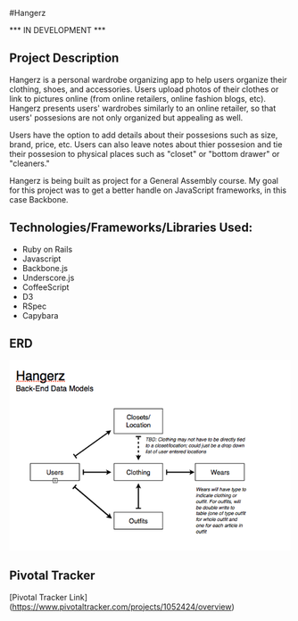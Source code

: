 #Hangerz

*** IN DEVELOPMENT ***


## Project Description
Hangerz is a personal wardrobe organizing app to help users organize their clothing, shoes, and accessories. Users upload photos of their clothes or link to pictures online (from online retailers, online fashion blogs, etc). Hangerz presents users' wardrobes similarly to an online retailer, so that users' possesions are not only organized but appealing as well. 

Users have the option to add details about their possesions such as size, brand, price, etc. Users can also leave notes about thier possesion and tie their possesion to physical places such as "closet" or "bottom drawer" or "cleaners."

Hangerz is being built as project for a General Assembly course. My goal for this project was to get a better handle on JavaScript frameworks, in this case Backbone.

## Technologies/Frameworks/Libraries Used:
  * Ruby on Rails
  * Javascript
  * Backbone.js
  * Underscore.js
  * CoffeeScript 
  * D3
  * RSpec
  * Capybara

## ERD

![alt text](https://raw.githubusercontent.com/tadaya/hangerz/master/ERD.png "ERD")

## Pivotal Tracker
[Pivotal Tracker Link] (https://www.pivotaltracker.com/projects/1052424/overview)

